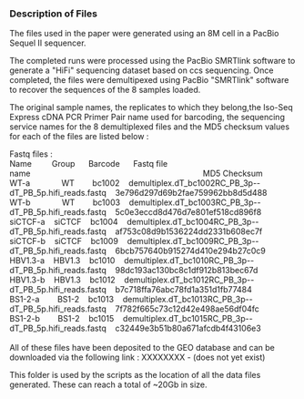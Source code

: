 <h3>Description of Files</h3>

The files used in the paper were generated using an 8M cell in a PacBio Sequel II sequencer.

The completed runs were processed using the PacBio SMRTlink software to generate a "HiFi" sequencing dataset based on ccs sequencing.
Once completed, the files were demultipexed using PacBio "SMRTlink" software to recover the sequences of the 8 samples loaded.

The original sample names, the replicates to which they belong,the Iso-Seq Express cDNA PCR Primer Pair name used for barcoding, the sequencing service names for the 8 demultiplexed files and the MD5 checksum values for each of the files are listed below :</br>

Fastq files :</br>
Name&nbsp;&nbsp;&nbsp;&nbsp;&nbsp;&nbsp;&nbsp;&nbsp;&nbsp;Group&nbsp;&nbsp;&nbsp;&nbsp;&nbsp;&nbsp;Barcode&nbsp;&nbsp;&nbsp;&nbsp;&nbsp;&nbsp;Fastq file name&nbsp;&nbsp;&nbsp;&nbsp;&nbsp;&nbsp;&nbsp;&nbsp;&nbsp;&nbsp;&nbsp;&nbsp;&nbsp;&nbsp;&nbsp;&nbsp;&nbsp;&nbsp;&nbsp;&nbsp;&nbsp;&nbsp;&nbsp;&nbsp;&nbsp;&nbsp;&nbsp;&nbsp;&nbsp;&nbsp;&nbsp;&nbsp;&nbsp;&nbsp;&nbsp;&nbsp;&nbsp;&nbsp;&nbsp;&nbsp;&nbsp;&nbsp;&nbsp;&nbsp;&nbsp;&nbsp;&nbsp;&nbsp;&nbsp;&nbsp;&nbsp;&nbsp;&nbsp;&nbsp;&nbsp;&nbsp;&nbsp;&nbsp;&nbsp;&nbsp;&nbsp;&nbsp;&nbsp;&nbsp;&nbsp;&nbsp;&nbsp;&nbsp;&nbsp;&nbsp;&nbsp;&nbsp;&nbsp;&nbsp;&nbsp;&nbsp;&nbsp;MD5 Checksum</br>
WT-a&nbsp;&nbsp;&nbsp;&nbsp;&nbsp;&nbsp;&nbsp;&nbsp;&nbsp;&nbsp;&nbsp;&nbsp;&nbsp;&nbsp;WT&nbsp;&nbsp;&nbsp;&nbsp;&nbsp;&nbsp;&nbsp;&nbsp;bc1002&nbsp;&nbsp;&nbsp;&nbsp;demultiplex.dT_bc1002RC_PB_3p--dT_PB_5p.hifi_reads.fastq&nbsp;&nbsp;&nbsp;&nbsp;3e796d297d69b2fae759962bb8d5d488</br>
WT-b&nbsp;&nbsp;&nbsp;&nbsp;&nbsp;&nbsp;&nbsp;&nbsp;&nbsp;&nbsp;&nbsp;&nbsp;&nbsp;&nbsp;WT&nbsp;&nbsp;&nbsp;&nbsp;&nbsp;&nbsp;&nbsp;&nbsp;bc1003&nbsp;&nbsp;&nbsp;&nbsp;demultiplex.dT_bc1003RC_PB_3p--dT_PB_5p.hifi_reads.fastq&nbsp;&nbsp;&nbsp;&nbsp;5c0e3eccd8d476d7e801ef518cd896f8</br>
siCTCF-a&nbsp;&nbsp;&nbsp;&nbsp;siCTCF&nbsp;&nbsp;&nbsp;&nbsp;bc1004&nbsp;&nbsp;&nbsp;&nbsp;demultiplex.dT_bc1004RC_PB_3p--dT_PB_5p.hifi_reads.fastq&nbsp;&nbsp;&nbsp;&nbsp;af753c08d9b1536224dd2331b608ec7f</br>
siCTCF-b&nbsp;&nbsp;&nbsp;&nbsp;siCTCF&nbsp;&nbsp;&nbsp;&nbsp;bc1009&nbsp;&nbsp;&nbsp;&nbsp;demultiplex.dT_bc1009RC_PB_3p--dT_PB_5p.hifi_reads.fastq&nbsp;&nbsp;&nbsp;&nbsp;6bcb757640b915274d410e294b27c0c9</br>
HBV1.3-a&nbsp;&nbsp;&nbsp;&nbsp;HBV1.3&nbsp;&nbsp;&nbsp;&nbsp;bc1010&nbsp;&nbsp;&nbsp;&nbsp;demultiplex.dT_bc1010RC_PB_3p--dT_PB_5p.hifi_reads.fastq&nbsp;&nbsp;&nbsp;&nbsp;98dc193ac130bc8c1df912b813bec67d</br>
HBV1.3-b&nbsp;&nbsp;&nbsp;&nbsp;HBV1.3&nbsp;&nbsp;&nbsp;&nbsp;bc1012&nbsp;&nbsp;&nbsp;&nbsp;demultiplex.dT_bc1012RC_PB_3p--dT_PB_5p.hifi_reads.fastq&nbsp;&nbsp;&nbsp;&nbsp;b7c718ffa76abc78fd1a351d1fb77484</br>
BS1-2-a&nbsp;&nbsp;&nbsp;&nbsp;&nbsp;&nbsp;&nbsp;&nbsp;BS1-2&nbsp;&nbsp;&nbsp;&nbsp;bc1013&nbsp;&nbsp;&nbsp;&nbsp;demultiplex.dT_bc1013RC_PB_3p--dT_PB_5p.hifi_reads.fastq&nbsp;&nbsp;&nbsp;&nbsp;7f782f665c73c12d42e498ae56df04fc</br>
BS1-2-b&nbsp;&nbsp;&nbsp;&nbsp;&nbsp;&nbsp;&nbsp;&nbsp;BS1-2&nbsp;&nbsp;&nbsp;&nbsp;bc1015&nbsp;&nbsp;&nbsp;&nbsp;demultiplex.dT_bc1015RC_PB_3p--dT_PB_5p.hifi_reads.fastq&nbsp;&nbsp;&nbsp;&nbsp;c32449e3b51b80a671afcdb4f43106e3</br>
</br>
All of these files have been deposited to the GEO database and can be downloaded via the following link : XXXXXXXX - (does not yet exist)

This folder is used by the scripts as the location of all the data files generated. These can reach a total of ~20Gb in size.
